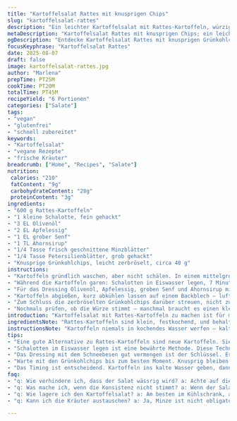 ```yaml
---
title: "Kartoffelsalat Rattes mit knusprigen Chips"
slug: "kartoffelsalat-rattes"
description: "Ein leichter Kartoffelsalat mit Rattes-Kartoffeln, würzigem Senf-Dressing, frischen Kräutern und einem unerwarteten Crunch. Statt klassischer roten Zwiebeln verwende ich milde Schalotten für weniger Schärfe, und Minze statt Dill setzt eine frische, herbe Note. Die Chips werden durch dünn geschnittene Grünkohlchips ersetzt, die im Ofen knusprig gebacken sind. Die Kartoffeln garen sanft, bis sie genau bissfest sind, das süß-saure Dressing balanciert mit Ahornsirup sorgt für Tiefe, und die Kräuter bringen echtes Aroma. Kartoffeln halbieren, kurz abkühlen lassen, damit sie den Geschmack aufnehmen. Ideal für spontane Gäste, vegan, gluten- und laktosefrei, ohne Nüsse und Eier. Eine Entdeckung für alle, die Kartoffelsalat neu denken wollen."
metaDescription: "Kartoffelsalat Rattes mit knusprigen Chips; ein leichter, veganer Genuss mit frischen Kräutern und überraschendem Crunch"
ogDescription: "Entdecke Kartoffelsalat Rattes mit knusprigen Grünkohlchips; leicht, frisch, vegan und der perfekte Begleiter für spontane Gäste"
focusKeyphrase: "Kartoffelsalat Rattes"
date: 2025-08-07
draft: false
image: kartoffelsalat-rattes.jpg
author: "Marlena"
prepTime: PT25M
cookTime: PT20M
totalTime: PT45M
recipeYield: "6 Portionen"
categories: ["Salate"]
tags:
- "vegan"
- "glutenfrei"
- "schnell zubereitet"
keywords:
- "Kartoffelsalat"
- "vegane Rezepte"
- "frische Kräuter"
breadcrumb: ["Home", "Recipes", "Salate"]
nutrition: 
 calories: "210"
 fatContent: "9g"
 carbohydrateContent: "28g"
 proteinContent: "3g"
ingredients:
- "600 g Rattes-Kartoffeln"
- "1 kleine Schalotte, fein gehackt"
- "3 EL Olivenöl"
- "2 EL Apfelessig"
- "1 EL grober Senf"
- "1 TL Ahornsirup"
- "1/4 Tasse frisch geschnittene Minzblätter"
- "1/4 Tasse Petersilienblätter, grob gehackt"
- "Knusprige Grünkohlchips, leicht zerbröselt, circa 40 g"
instructions:
- "Kartoffeln gründlich waschen, aber nicht schälen. In einem mittelgroßen Topf mit kaltem Salzwasser bedecken, aufsetzen und bei mittlerer Hitze erhitzen. Es dauert ein paar Minuten, bis der Topf summt und Blasen an die Oberfläche steigen; das ist der Moment, das Hitzelevel zu senken. Köcheln lassen, bis eine Gabel locker hineingleitet – etwa 18 Minuten; auf keinen Fall zu weich, sonst zerfallen sie später im Salat."
- "Während die Kartoffeln garen: Schalotten in Eiswasser legen, 7 Minuten. Das Entziehen der Schärfe ist wichtig, sonst dominiert sie später unkontrolliert. Abtropfen lassen, gut ausdrücken, damit der Salat nicht wässrig wird."
- "Für das Dressing Olivenöl, Apfelessig, groben Senf und Ahornsirup mit einem Schneebesen vermengen. Salz und Pfeffer frisch aus der Mühle dazugeben. Ein Tipp: Erst kurz vor dem Mischen abschmecken, da die Kartoffeln noch Geschmack aufnehmen und das Dressing verändern können."
- "Kartoffeln abgießen, kurz abkühlen lassen auf einem Backblech – luftgetrocknet schmeckt besser, Restfeuchte macht Dressing wässrig. Kartoffeln halbieren, direkt noch lauwarm in das Dressing geben, Schalotten und die gehackten Kräuter unterheben. Gründlich, aber vorsichtig vermengen, damit die Kartoffeln nicht auseinanderfallen."
- "Zum Schluss die zerbröselten Grünkohlchips darüber streuen, nicht zu lange vorher, sonst verlieren sie den Crunch. Ein überraschender Effekt, der den klassischen Kartoffelsalat-Konsens aufbricht."
- "Nochmals prüfen, ob die Würze stimmt – manchmal braucht es einen kleinen Spritzer mehr Essig oder eine Prise Salz. Serviert wird lauwarm oder leicht gekühlt. Ich vermeide es, den Salat zu lange im Kühlschrank zu lassen, da er sonst mehlig und trocken wirkt."
introduction: "Kartoffelsalat mit Rattes-Kartoffeln zu machen ist für mich eine kleine Kunst. Keine matschigen Knollen, sondern bissfeste, aromatische Kartoffeln, die das Dressing nicht schlucken wie ein Schwamm. Mein früherer Fehler war, zu stark zu kochen oder zu viele Zwiebeln zu nehmen, was alles dominiert hat. Jetzt nutze ich Schalotten aus dem Eiswasserbad, das spart die aggressive Schärfe und die Kräuter – besonders Minze – bringen einen frischen Kick. Ein Highlight sind Grünkohlchips statt den herkömmlichen Kartoffelchips; sie sorgen für Textur und unerwarteten Geschmack. Das Dressing stelle ich mit Ahornsirup statt Zucker her, rundet das Ganze ab und setzt süßliche Akzente. So wird aus einem Alltagssalat ein überraschendes bisschen Pep."
ingredientsNote: "Rattes-Kartoffeln sind klein, festkochend, und behalten ihre Form viel besser als andere Sorten. Für Notfälle gehen auch neue Kartoffeln, aber aufpassen, dass sie nicht zerfallen. Statt Schalotten kann auch eine milde Gemüsezwiebel genommen werden, aber im Zweifel lieber vorher kurz blanchieren oder ins kalte Wasser legen gegen Schärfe. Minze ist nicht obligatorisch; Dill kann gerne wieder eingesetzt werden, dann aber lieber frisch und nicht getrocknet. Grünkohlchips kann man vorzeitig selbst machen: Grünkohlblätter marinieren mit Olivenöl und Salz, dann 10–15 Minuten bei 150 Grad im Ofen backen, bis knusprig. Wer keine Grünkohlchips findet, kann normale Salzchips nutzen, jedoch diese zerbröseln, damit sie nicht zu dominant sind."
instructionsNote: "Kartoffeln niemals in kochendes Wasser werfen – kaltes Wasser, dann Hitze erhöhen – das sorgt für gleichmäßiges Garen bis zum Kern. Schalotten im Eiswasser legen hilft gegen zu scharfe Aromen im Salat. Das Dressing zuerst separat mischen – ich schlage es mit dem Schneebesen, gegen besseres Emulgieren. Erst nach Abkühlen der Kartoffeln mit Dressing mischen, sonst saugen sie das Öl zu schnell ein und schmecken fettig. Kräuter immer frisch verwenden, getrocknete blähen nicht auf und bringen weniger Aroma. Das Timing mit den Chips ist ein kleiner Trick: Sie kommen erst kurz vor dem Servieren, sonst verlieren sie Knusprigkeit – ein großer Fehler, den ich oft sah. Verwenden, was gerade da ist, aber immer die Balance zwischen feucht und trocken im Auge behalten."
tips:
- "Eine gute Alternative zu Rattes-Kartoffeln sind neue Kartoffeln. Sie sollten aber gut ausgewählt werden, nicht zu weich. Ungeliebte Teile abschneiden, die Kochzeit anpassen. Es ist wichtig, dass sie fest und aromatisch sind. Je nach Grösse, Kochzeit anpassen. Ein passender Zeitpunkt: Wenn die Kartoffeln beim Stechen leicht nachgeben."
- "Schalotten im Eiswasser legen ist eine bewährte Methode. Diese Technik hilft, die Schärfe zu mindern. Nach dem Blanchieren sorgfältig ausdrücken, um überflüssiges Wasser zu vermeiden. Zwiebeln können auch durch milde Gemüsezwiebeln ersetzt werden, die sind aber deutlich zarter. Achte auf die Energie beim Schneiden, weniger wird oft mehr."
- "Das Dressing mit dem Schneebesen gut vermengen ist der Schlüssel. Erst zum Schluss abschmecken; die Kartoffeln nehmen viel Geschmack auf. Salz und Pfeffer aus der Mühle nutzen, das bringt Aroma. Du kannst auch einen Spritzer Zitronensaft hinzufügen für mehr Frische. Experimentiere ruhig – die Zutaten geben dir Hinweise."
- "Warte mit den Grünkohlchips bis zum besten Moment. Knusprig bleiben sie nur, wenn sie frisch auf den Salat gestreut werden. Vorbereiten kannst du sie problemlos im Voraus. Am besten bei 150 Grad backen, kleine Stücke werden auch schneller knusprig. Wenn du keine findest, normale Chips können auch gut laufen."
- "Das Timing ist entscheidend. Kartoffeln ins kalte Wasser geben, dann Hitze erhöhen. Ein langsames Aufheizen sorgt für gleichmäßiges Garen. Wenn sie zu weich werden, haben sie keine Chance. Lass sie auf einem Blech abkühlen, damit die Feuchtigkeit entweichen kann. So bleibt der Salat frisch."
faq:
- "q: Wie verhindere ich, dass der Salat wässrig wird? a: Achte auf die Schalotten. Gut abtropfen lassen nach dem Eisbad. Die Kartoffeln niemals im heißen Wasser garen, immer kaltes Wasser verwenden; das sorgt für gleichmäßiges Garen."
- "q: Was mache ich, wenn die Konsistenz nicht stimmt? a: Wenn der Salat zu trocken ist, etwas mehr Dressing hinzufügen. Ein Spritzer Essig kann helfen. Zu viel kann aber die Aromen überdecken; wenig hilft oft."
- "q: Wie lagere ich den Kartoffelsalat? a: Am besten im Kühlschrank, aber schnell konsumieren. Nach ein paar Stunden neigt er dazu, trocken zu werden. Mische ihn nicht zu lange vorher. Und greif nur bei Bedarf in die Schüssel."
- "q: Kann ich die Kräuter austauschen? a: Ja, Minze ist nicht obligatorisch. Dill funktioniert getroffen, aber frisch verwenden. Trocken ist oft geschmacklos. Behalte die Frische im Auge, das macht viel aus."

---
```

